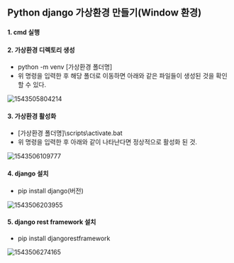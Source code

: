 ## Python django 가상환경 만들기(Window 환경)

#### 1. cmd 실행

#### 2. 가상환경 디렉토리 생성

- python -m venv [가상환경 폴더명]
- 위 명령을 입력한 후 해당 폴더로 이동하면 아래와 같은 파일들이 생성된 것을 확인할 수 있다.

![1543505804214](C:\Users\rhh\AppData\Roaming\Typora\typora-user-images\1543505804214.png)

#### 3. 가상환경 활성화

- [가상환경 폴더명]\scripts\activate.bat
- 위 명령을 입력한 후 아래와 같이 나타난다면 정상적으로 활성화 된 것.

![1543506109777](C:\Users\rhh\AppData\Roaming\Typora\typora-user-images\1543506109777.png)

#### 4. django 설치

- pip install django(버전)

![1543506203955](C:\Users\rhh\AppData\Roaming\Typora\typora-user-images\1543506203955.png)

#### 5. django rest framework 설치

- pip install djangorestframework

![1543506274165](C:\Users\rhh\AppData\Roaming\Typora\typora-user-images\1543506274165.png)